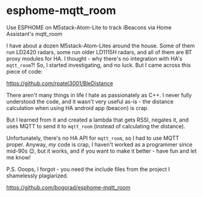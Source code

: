 # esphome-mqtt_room
Use ESPHOME on M5stack-Atom-Lite to track iBeacons via Home Assistant's mqtt_room

 I have about a dozen M5stack-Atom-Lites around the house. Some of them run LD2420 radars, some run older LD1115H radars, and all of them are BT proxy modules for HA. I thought - why there's no integration with HA's `mqtt_room`?! So, I started investigating, and no luck. But I came across this piece of code:

https://github.com/rpatel3001/BleDistance

There aren't many things in life I hate as passionately as C++. I never fully understood the code, and it wasn't very useful as-is - the distance calculation when using HA android app (beacon) is crap.

But I learned from it and created a lambda that gets RSSI, negates it, and uses MQTT to send it to `mqtt_room` (instead of calculating the distance).

Unfortunately, there's no HA API for `mqtt_room`, so I had to use MQTT proper. Anyway, *my* code is crap, I haven't worked as a programmer since mid-90s :wink:, but it works, and if you want to make it better - have fun and let me know!

P.S. Ooops, I forgot - you need the include files from the project I shamelessly plagiarized. 

https://github.com/bogorad/esphome-mqtt_room
